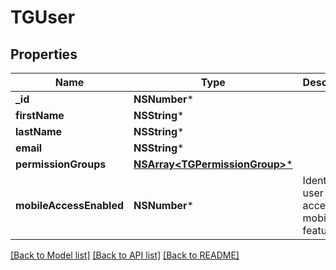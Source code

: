 # TGUser

## Properties
Name | Type | Description | Notes
------------ | ------------- | ------------- | -------------
**_id** | **NSNumber*** |  | 
**firstName** | **NSString*** |  | [optional] 
**lastName** | **NSString*** |  | [optional] 
**email** | **NSString*** |  | 
**permissionGroups** | [**NSArray&lt;TGPermissionGroup&gt;***](TGPermissionGroup.md) |  | [optional] 
**mobileAccessEnabled** | **NSNumber*** | Identifies if user has access to mobile app features. | 

[[Back to Model list]](../README.md#documentation-for-models) [[Back to API list]](../README.md#documentation-for-api-endpoints) [[Back to README]](../README.md)


